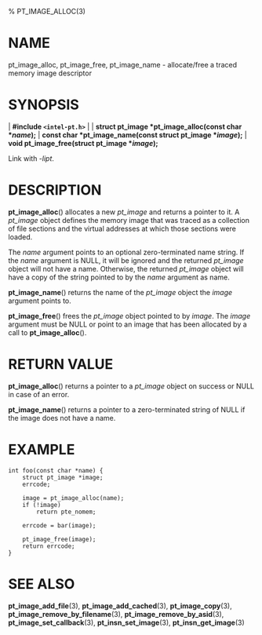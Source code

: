 % PT_IMAGE_ALLOC(3)

<!---
 ! Copyright (c) 2015-2019, Intel Corporation
 !
 ! Redistribution and use in source and binary forms, with or without
 ! modification, are permitted provided that the following conditions are met:
 !
 !  * Redistributions of source code must retain the above copyright notice,
 !    this list of conditions and the following disclaimer.
 !  * Redistributions in binary form must reproduce the above copyright notice,
 !    this list of conditions and the following disclaimer in the documentation
 !    and/or other materials provided with the distribution.
 !  * Neither the name of Intel Corporation nor the names of its contributors
 !    may be used to endorse or promote products derived from this software
 !    without specific prior written permission.
 !
 ! THIS SOFTWARE IS PROVIDED BY THE COPYRIGHT HOLDERS AND CONTRIBUTORS "AS IS"
 ! AND ANY EXPRESS OR IMPLIED WARRANTIES, INCLUDING, BUT NOT LIMITED TO, THE
 ! IMPLIED WARRANTIES OF MERCHANTABILITY AND FITNESS FOR A PARTICULAR PURPOSE
 ! ARE DISCLAIMED. IN NO EVENT SHALL THE COPYRIGHT OWNER OR CONTRIBUTORS BE
 ! LIABLE FOR ANY DIRECT, INDIRECT, INCIDENTAL, SPECIAL, EXEMPLARY, OR
 ! CONSEQUENTIAL DAMAGES (INCLUDING, BUT NOT LIMITED TO, PROCUREMENT OF
 ! SUBSTITUTE GOODS OR SERVICES; LOSS OF USE, DATA, OR PROFITS; OR BUSINESS
 ! INTERRUPTION) HOWEVER CAUSED AND ON ANY THEORY OF LIABILITY, WHETHER IN
 ! CONTRACT, STRICT LIABILITY, OR TORT (INCLUDING NEGLIGENCE OR OTHERWISE)
 ! ARISING IN ANY WAY OUT OF THE USE OF THIS SOFTWARE, EVEN IF ADVISED OF THE
 ! POSSIBILITY OF SUCH DAMAGE.
 !-->

# NAME

pt_image_alloc, pt_image_free, pt_image_name - allocate/free a traced memory
image descriptor


# SYNOPSIS

| **\#include `<intel-pt.h>`**
|
| **struct pt_image \*pt_image_alloc(const char \**name*);**
| **const char \*pt_image_name(const struct pt_image \**image*);**
| **void pt_image_free(struct pt_image \**image*);**

Link with *-lipt*.


# DESCRIPTION

**pt_image_alloc**() allocates a new *pt_image* and returns a pointer to it.  A
*pt_image* object defines the memory image that was traced as a collection of
file sections and the virtual addresses at which those sections were loaded.

The *name* argument points to an optional zero-terminated name string.  If the
*name* argument is NULL, it will be ignored and the returned *pt_image* object
will not have a name.  Otherwise, the returned *pt_image* object will have a
copy of the string pointed to by the *name* argument as name.

**pt_image_name**() returns the name of the *pt_image* object the *image*
argument points to.

**pt_image_free**() frees the *pt_image* object pointed to by *image*.  The
*image* argument must be NULL or point to an image that has been allocated by a
call to **pt_image_alloc**().


# RETURN VALUE

**pt_image_alloc**() returns a pointer to a *pt_image* object on success or NULL
in case of an error.

**pt_image_name**() returns a pointer to a zero-terminated string of NULL if the
image does not have a name.


# EXAMPLE

~~~{.c}
int foo(const char *name) {
	struct pt_image *image;
	errcode;

	image = pt_image_alloc(name);
	if (!image)
		return pte_nomem;

	errcode = bar(image);

	pt_image_free(image);
	return errcode;
}
~~~


# SEE ALSO

**pt_image_add_file**(3), **pt_image_add_cached**(3), **pt_image_copy**(3),
**pt_image_remove_by_filename**(3), **pt_image_remove_by_asid**(3),
**pt_image_set_callback**(3), **pt_insn_set_image**(3), **pt_insn_get_image**(3)
